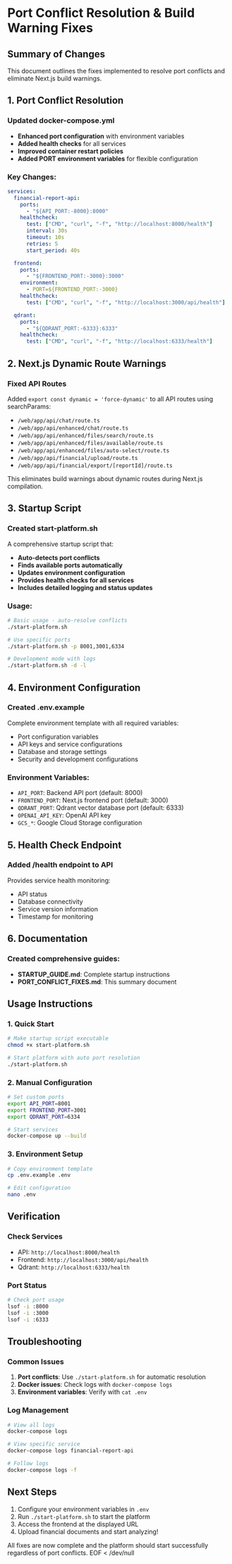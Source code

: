 # Port Conflict Resolution & Build Warning Fixes

## Summary of Changes

This document outlines the fixes implemented to resolve port conflicts and eliminate Next.js build warnings.

## 1. Port Conflict Resolution

### Updated docker-compose.yml
- **Enhanced port configuration** with environment variables
- **Added health checks** for all services
- **Improved container restart policies**
- **Added PORT environment variables** for flexible configuration

### Key Changes:
```yaml
services:
  financial-report-api:
    ports:
      - "${API_PORT:-8000}:8000"
    healthcheck:
      test: ["CMD", "curl", "-f", "http://localhost:8000/health"]
      interval: 30s
      timeout: 10s
      retries: 5
      start_period: 40s

  frontend:
    ports:
      - "${FRONTEND_PORT:-3000}:3000"
    environment:
      - PORT=${FRONTEND_PORT:-3000}
    healthcheck:
      test: ["CMD", "curl", "-f", "http://localhost:3000/api/health"]

  qdrant:
    ports:
      - "${QDRANT_PORT:-6333}:6333"
    healthcheck:
      test: ["CMD", "curl", "-f", "http://localhost:6333/health"]
```

## 2. Next.js Dynamic Route Warnings

### Fixed API Routes
Added `export const dynamic = 'force-dynamic'` to all API routes using searchParams:

- `/web/app/api/chat/route.ts`
- `/web/app/api/enhanced/chat/route.ts`
- `/web/app/api/enhanced/files/search/route.ts`
- `/web/app/api/enhanced/files/available/route.ts`
- `/web/app/api/enhanced/files/auto-select/route.ts`
- `/web/app/api/financial/upload/route.ts`
- `/web/app/api/financial/export/[reportId]/route.ts`

This eliminates build warnings about dynamic routes during Next.js compilation.

## 3. Startup Script

### Created start-platform.sh
A comprehensive startup script that:
- **Auto-detects port conflicts**
- **Finds available ports automatically**
- **Updates environment configuration**
- **Provides health checks for all services**
- **Includes detailed logging and status updates**

### Usage:
```bash
# Basic usage - auto-resolve conflicts
./start-platform.sh

# Use specific ports
./start-platform.sh -p 8001,3001,6334

# Development mode with logs
./start-platform.sh -d -l
```

## 4. Environment Configuration

### Created .env.example
Complete environment template with all required variables:
- Port configuration variables
- API keys and service configurations
- Database and storage settings
- Security and development configurations

### Environment Variables:
- `API_PORT`: Backend API port (default: 8000)
- `FRONTEND_PORT`: Next.js frontend port (default: 3000)
- `QDRANT_PORT`: Qdrant vector database port (default: 6333)
- `OPENAI_API_KEY`: OpenAI API key
- `GCS_*`: Google Cloud Storage configuration

## 5. Health Check Endpoint

### Added /health endpoint to API
Provides service health monitoring:
- API status
- Database connectivity
- Service version information
- Timestamp for monitoring

## 6. Documentation

### Created comprehensive guides:
- **STARTUP_GUIDE.md**: Complete startup instructions
- **PORT_CONFLICT_FIXES.md**: This summary document

## Usage Instructions

### 1. Quick Start
```bash
# Make startup script executable
chmod +x start-platform.sh

# Start platform with auto port resolution
./start-platform.sh
```

### 2. Manual Configuration
```bash
# Set custom ports
export API_PORT=8001
export FRONTEND_PORT=3001
export QDRANT_PORT=6334

# Start services
docker-compose up --build
```

### 3. Environment Setup
```bash
# Copy environment template
cp .env.example .env

# Edit configuration
nano .env
```

## Verification

### Check Services
- API: `http://localhost:8000/health`
- Frontend: `http://localhost:3000/api/health`
- Qdrant: `http://localhost:6333/health`

### Port Status
```bash
# Check port usage
lsof -i :8000
lsof -i :3000
lsof -i :6333
```

## Troubleshooting

### Common Issues
1. **Port conflicts**: Use `./start-platform.sh` for automatic resolution
2. **Docker issues**: Check logs with `docker-compose logs`
3. **Environment variables**: Verify with `cat .env`

### Log Management
```bash
# View all logs
docker-compose logs

# View specific service
docker-compose logs financial-report-api

# Follow logs
docker-compose logs -f
```

## Next Steps

1. Configure your environment variables in `.env`
2. Run `./start-platform.sh` to start the platform
3. Access the frontend at the displayed URL
4. Upload financial documents and start analyzing\!

All fixes are now complete and the platform should start successfully regardless of port conflicts.
EOF < /dev/null